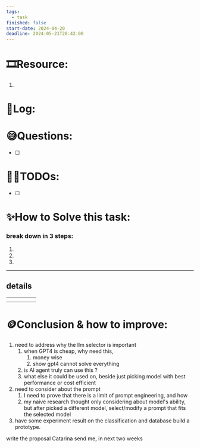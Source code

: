 ```yaml
---
tags:
  - task
finished: false
start-date: 2024-04-20
deadline: 2024-05-21T20:42:00
---
```

# 🎞️Resource: 
1. 
# 🎢Log:

# 😅Questions:
- [ ] 
# 🧑‍💻TODOs:
- [ ]
# ✨How to Solve this task:
### break down in 3 steps: 
1. 
2. 
3. 

---
## details

|     |     |     |     |     |
| --- | --- | --- | --- | --- |
|     |     |     |     |     |
|     |     |     |     |     |

# 🪙Conclusion & how to improve:
1. need to address why the llm selector is important
	1. when GPT4 is cheap, why need this, 
		1. money wise
		2. show gpt4 cannot solve everything
	2. is AI agent truly can use this ?
	3. what else it could be used on, beside just picking model with best performance or cost efficient 
2. need to consider about the prompt
	1. I need to prove that there is a limit of prompt engineering, and how 
	2. my naive research thought only considering about model's ability, but after picked a different model, select/modify a prompt that fits the selected model 
3. have some experiment result on the classification and database build a prototype. 

write the proposal Catarina send me, in next two weeks 